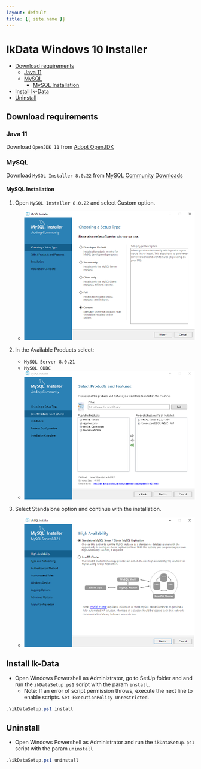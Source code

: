 ```yaml
---
layout: default
title: {{ site.name }}
---
```


# IkData Windows 10 Installer <!-- omit in toc -->

- [Download requirements](#download-requirements)
  - [Java 11](#java-11)
  - [MySQL](#mysql)
    - [MySQL Installation](#mysql-installation)
- [Install Ik-Data](#install-ik-data)
- [Uninstall](#uninstall)

## Download requirements

### Java 11

Download `OpenJDK 11` from [Adopt OpenJDK](https://adoptopenjdk.net)

### MySQL

Download `MySQL Installer 8.0.22` from [MySQL Community Downloads](https://dev.mysql.com/get/Downloads/MySQLInstaller/mysql-installer-web-community-8.0.22.0.msi)

#### MySQL Installation

1. Open `MySQL Installer 8.0.22` and select Custom option.

   - ![mysql-inst1](imgs/mysql-inst1.png)

2. In the Available Products select:

   - `MySQL Server 8.0.21`
   - `MySQL ODBC`
   - ![mysql-inst2](imgs/mysql-inst2.png)

3. Select Standalone option and continue with the installation.

   - ![mysql-inst3](imgs/mysql-inst3.png)

## Install Ik-Data

- Open Windows Powershell as Administrator, go to SetUp folder and and run the `ikDataSetup.ps1` script with the param `install`.
  - Note: If an error of script permission throws, execute the next line to enable scripts. `Set-ExecutionPolicy Unrestricted`.

````PowerShell
.\ikDataSetup.ps1 install
````

## Uninstall

- Open Windows Powershell as Administrator and run the `ikDataSetup.ps1` script with the param `uninstall`

````PowerShell
.\ikDataSetup.ps1 uninstall
````

